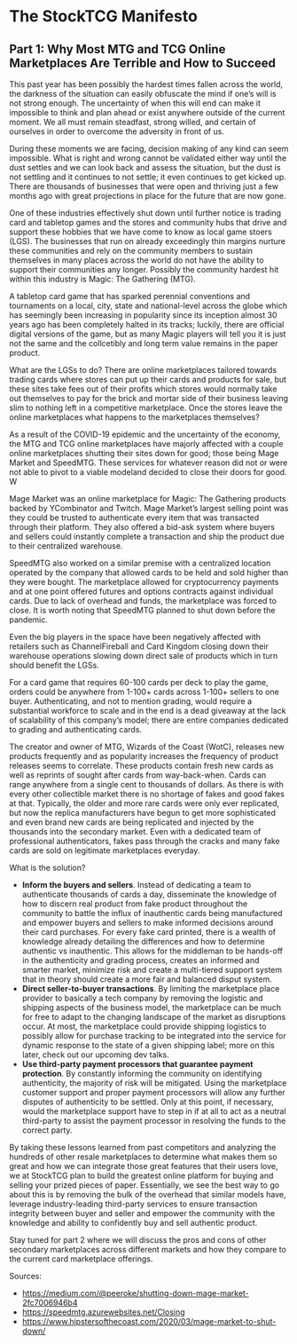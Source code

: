 # The StockTCG Manifesto
## Part 1: Why Most MTG and TCG Online Marketplaces Are Terrible and How to Succeed

This past year has been possibly the hardest times fallen across the world, the darkness of the situation can easily obfuscate the mind if one’s will is not strong enough. The uncertainty of when this will end can make it impossible to think and plan ahead or exist anywhere outside of the current moment. We all must remain steadfast, strong willed, and certain of ourselves in order to overcome the adversity in front of us. 

During these moments we are facing, decision making of any kind can seem impossible. What is right and wrong cannot be validated either way until the dust settles and we can look back and assess the situation, but the dust is not settling and it continues to not settle; it even continues to get kicked up. There are thousands of businesses that were open and thriving just a few months ago with great projections in place for the future that are now gone. 

One of these industries effectively shut down until further notice is trading card and tabletop games and the stores and community hubs that drive and support these hobbies that we have come to know as local game stoers (LGS). The businesses that run on already exceedingly thin margins nurture these communities and rely on the community members to sustain themselves in many places across the world do not have the ability to support their communities any longer. Possibly the community hardest hit within this industry is Magic: The Gathering (MTG). 

A tabletop card game that has sparked perennial conventions and tournaments on a local, city, state and national-level across the globe which has seemingly been increasing in popularity since its inception almost 30 years ago has been completely halted in its tracks; luckily, there are official digital versions of the game, but as many Magic players will tell you it is just not the same and the collcetibly and long term value remains in the paper product. 

What are the LGSs to do? There are online marketplaces tailored towards trading cards where stores can put up their cards and products for sale, but these sites take fees out of their profits which stores would normally take out themselves to pay for the brick and mortar side of their business leaving slim to nothing left in a competitive marketplace. Once the stores leave the online marketplaces what happens to the marketplaces themselves? 

As a result of the COVID-19 epidemic and the uncertainty of the economy, the MTG and TCG online marketplaces have majorly affected with a couple  online marketplaces shutting their sites down for good; those being Mage Market and SpeedMTG. These services for whatever reason did not or were not able to pivot to a viable modeland decided to close their doors for good. W

Mage Market was an online marketplace for Magic: The Gathering products backed by YCombinator and Twitch. Mage Market’s largest selling point was they could be trusted to authenticate every item that was transacted through their platform. They also offered a bid-ask system where buyers and sellers could instantly complete a transaction and ship the product due to their centralized warehouse. 

SpeedMTG also worked on a similar premise with a centralized location operated by the company that allowed cards to be held and sold higher than they were bought. The marketplace allowed for cryptocurrency payments and at one point offered futures and options contracts against individual cards. Due to lack of overhead and funds, the marketplace was forced to close. It is worth noting that SpeedMTG planned to shut down before the pandemic. 

Even the big players in the space have been negatively affected with retailers such as ChannelFireball and Card Kingdom closing down their warehouse operations slowing down direct sale of products which in turn should benefit the LGSs.

For a card game that requires 60-100 cards per deck to play the game, orders could be anywhere from 1-100+ cards across 1-100+ sellers to one buyer. Authenticating, and not to mention grading, would require a substantial workforce to scale and in the end is a dead giveaway at the lack of scalability of this company’s model; there are entire companies dedicated to grading and authenticating cards. 

The creator and owner of MTG, Wizards of the Coast (WotC), releases new products frequently and as popularity increases the frequency of product releases seems to correlate. These products contain fresh new cards as well as reprints of sought after cards from way-back-when. Cards can range anywhere from a single cent to thousands of dollars. As there is with every other collectible market there is no shortage of fakes and good fakes at that. Typically, the older and more rare cards were only ever replicated, but now the replica manufacturers have begun to get more sophisticated and even brand new cards are being replicated and injected by the thousands into the secondary market. Even with a dedicated team of professional authenticators, fakes pass through the cracks and many fake cards are sold on legitimate marketplaces everyday. 

What is the solution? 

- **Inform the buyers and sellers**. Instead of dedicating a team to authenticate thousands of cards a day, disseminate the knowledge of how to discern real product from fake product throughout the community to battle the influx of inauthentic cards being manufactured and empower buyers and sellers to make informed decisions around their card purchases. For every fake card printed, there is a wealth of knowledge already detailing the differences and how to determine authentic vs inauthentic. This allows for the middleman to be hands-off in the authenticity and grading process, creates an informed and smarter market, minimize risk and create a multi-tiered support system that in theory should create a more fair and balanced disput system.
- **Direct seller-to-buyer transactions**. By limiting the marketplace place provider to basically a tech company by removing the logistic and shipping aspects of the business model, the marketplace can be much for free to adapt to the changing landscape of the market as disruptions occur. At most, the marketplace could provide shipping logistics to possibly allow for purchase tracking to be integrated into the service for dynamic response to the state of a given shipping label; more on this later, check out our upcoming dev talks.
- **Use third-party payment processors that guarantee payment protection**. By constantly informing the community on identifying authenticity, the majority of risk will be mitigated. Using the marketplace customer support and proper payment processors will allow any further disputes of authenticity to be settled. Only at this point, if necessary, would the marketplace support have to step in if at all to act as a neutral third-party to assist the payment processor in resolving the funds to the correct party.

By taking these lessons learned from past competitors and analyzing the hundreds of other resale marketplaces to determine what makes them so great and how we can integrate those great features that their users love, we at StockTCG plan to build the greatest online platform for buying and selling your prized pieces of paper. Essentially, we see the best way to go about this is by removing the bulk of the overhead that similar models have, leverage industry-leading third-party services to ensure transaction integrity between buyer and seller and empower the community with the knowledge and ability to confidently buy and sell authentic product.

Stay tuned for part 2 where we will discuss the pros and cons of other secondary marketplaces across different markets and how they compare to the current card marketplace offerings.

Sources:
- https://medium.com/@peeroke/shutting-down-mage-market-2fc7006946b4
- https://speedmtg.azurewebsites.net/Closing
- https://www.hipstersofthecoast.com/2020/03/mage-market-to-shut-down/

